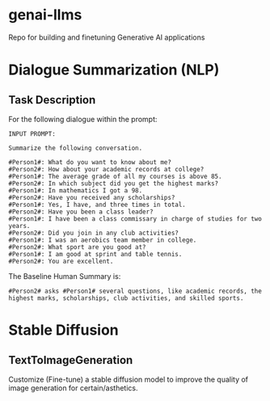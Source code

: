 # genai-llms
Repo for building and finetuning Generative AI applications

# Dialogue Summarization (NLP)
## Task Description
For the following dialogue within the prompt:
```
INPUT PROMPT:

Summarize the following conversation.

#Person1#: What do you want to know about me?
#Person2#: How about your academic records at college?
#Person1#: The average grade of all my courses is above 85.
#Person2#: In which subject did you get the highest marks?
#Person1#: In mathematics I got a 98.
#Person2#: Have you received any scholarships?
#Person1#: Yes, I have, and three times in total.
#Person2#: Have you been a class leader?
#Person1#: I have been a class commissary in charge of studies for two years.
#Person2#: Did you join in any club activities?
#Person1#: I was an aerobics team member in college.
#Person2#: What sport are you good at?
#Person1#: I am good at sprint and table tennis.
#Person2#: You are excellent.
```
The Baseline Human Summary is:
```
#Person2# asks #Person1# several questions, like academic records, the highest marks, scholarships, club activities, and skilled sports.
```
# Stable Diffusion
## TextToImageGeneration
Customize (Fine-tune) a stable diffusion model to improve the quality of image generation for certain/asthetics.